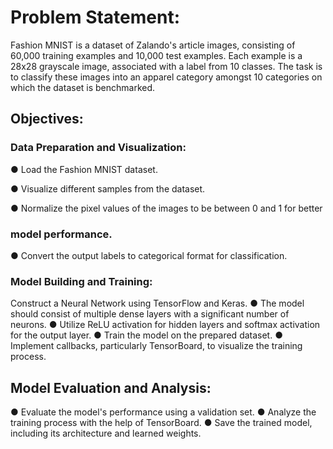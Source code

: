 # Problem Statement:
Fashion MNIST is a dataset of Zalando's article images, consisting of 60,000 training
examples and 10,000 test examples. Each example is a 28x28 grayscale image,
associated with a label from 10 classes. The task is to classify these images into an
apparel category amongst 10 categories on which the dataset is benchmarked.
## Objectives:
### Data Preparation and Visualization:
● Load the Fashion MNIST dataset.

● Visualize different samples from the dataset.

● Normalize the pixel values of the images to be between 0 and 1 for better
### model performance.
● Convert the output labels to categorical format for classification.

### Model Building and Training:

Construct a Neural Network using TensorFlow and Keras.
● The model should consist of multiple dense layers with a significant number of
neurons.
● Utilize ReLU activation for hidden layers and softmax activation for the output
layer.
● Train the model on the prepared dataset.
● Implement callbacks, particularly TensorBoard, to visualize the training process.

## Model Evaluation and Analysis:
● Evaluate the model's performance using a validation set.
● Analyze the training process with the help of TensorBoard.
● Save the trained model, including its architecture and learned weights.
